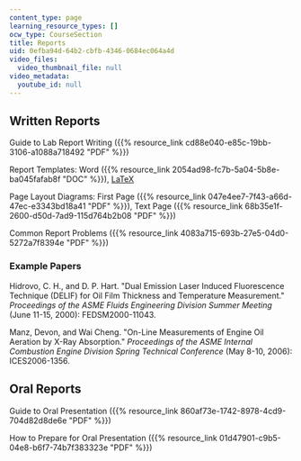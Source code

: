 ```yaml
---
content_type: page
learning_resource_types: []
ocw_type: CourseSection
title: Reports
uid: 0efba94d-64b2-cbfb-4346-0684ec064a4d
video_files:
  video_thumbnail_file: null
video_metadata:
  youtube_id: null
---
```


Written Reports
---------------

Guide to Lab Report Writing ({{% resource_link cd88e040-e85c-19bb-3106-a1088a718492 "PDF" %}})

Report Templates: Word ({{% resource_link 2054ad98-fc7b-5a04-5b8e-ba045fafab8f "DOC" %}}), [LaTeX](http://iel.ucdavis.edu/code/ASME/conf-1.5.html)

Page Layout Diagrams: First Page ({{% resource_link 047e4ee7-7f43-a66d-47ec-e3343bd18a41 "PDF" %}}), Text Page ({{% resource_link 68b35e1f-2600-d50d-7ad9-115d764b2b08 "PDF" %}})

Common Report Problems ({{% resource_link 4083a715-693b-27e5-04d0-5272a7f8394e "PDF" %}})

### Example Papers

Hidrovo, C. H., and D. P. Hart. "Dual Emission Laser Induced Fluorescence Technique (DELIF) for Oil Film Thickness and Temperature Measurement." _Proceedings of the ASME Fluids Engineering Division Summer Meeting_ (June 11-15, 2000): FEDSM2000-11043.

Manz, Devon, and Wai Cheng. "On-Line Measurements of Engine Oil Aeration by X-Ray Absorption." _Proceedings of the ASME Internal Combustion Engine Division Spring Technical Conference_ (May 8-10, 2006): ICES2006-1356.

Oral Reports
------------

Guide to Oral Presentation ({{% resource_link 860af73e-1742-8978-4cd9-704d82d8de6e "PDF" %}})

How to Prepare for Oral Presentation ({{% resource_link 01d47901-c9b5-04e8-b6f7-74b7f383323e "PDF" %}})
